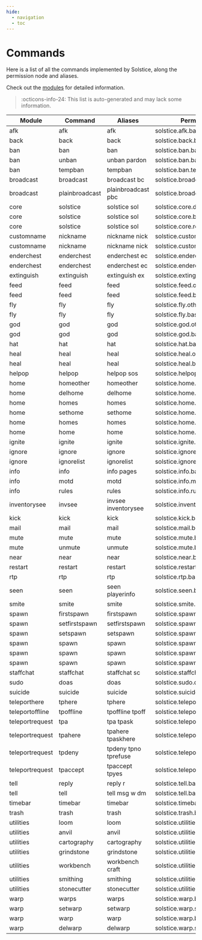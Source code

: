 ```yaml
---
hide:
  - navigation
  - toc
---
```


# Commands

Here is a list of all the commands implemented by Solstice, along the permission node and aliases.

Check out the [modules](./modules/index.md) for detailed information.

> :octicons-info-24: This list is auto-generated and may lack some information.

| Module          | Command        | Aliases              | Permission                     |
| --------------- | -------------- | -------------------- | ------------------------------ |
| afk             | afk            | afk                  | solstice.afk.base              |
| back            | back           | back                 | solstice.back.base             |
| ban             | ban            | ban                  | solstice.ban.base              |
| ban             | unban          | unban pardon         | solstice.ban.base              |
| ban             | tempban        | tempban              | solstice.ban.tempban           |
| broadcast       | broadcast      | broadcast bc         | solstice.broadcast.base        |
| broadcast       | plainbroadcast | plainbroadcast pbc   | solstice.broadcast.plain       |
| core            | solstice       | solstice sol         | solstice.core.debug            |
| core            | solstice       | solstice sol         | solstice.core.base             |
| core            | solstice       | solstice sol         | solstice.core.reload           |
| customname      | nickname       | nickname nick        | solstice.customname.others     |
| customname      | nickname       | nickname nick        | solstice.customname.base       |
| enderchest      | enderchest     | enderchest ec        | solstice.enderchest.others     |
| enderchest      | enderchest     | enderchest ec        | solstice.enderchest.base       |
| extinguish      | extinguish     | extinguish ex        | solstice.extinguish.base       |
| feed            | feed           | feed                 | solstice.feed.others           |
| feed            | feed           | feed                 | solstice.feed.base             |
| fly             | fly            | fly                  | solstice.fly.others            |
| fly             | fly            | fly                  | solstice.fly.base              |
| god             | god            | god                  | solstice.god.others            |
| god             | god            | god                  | solstice.god.base              |
| hat             | hat            | hat                  | solstice.hat.base              |
| heal            | heal           | heal                 | solstice.heal.others           |
| heal            | heal           | heal                 | solstice.heal.base             |
| helpop          | helpop         | helpop sos           | solstice.helpop.base           |
| home            | homeother      | homeother            | solstice.home.others           |
| home            | delhome        | delhome              | solstice.home.base             |
| home            | homes          | homes                | solstice.home.base             |
| home            | sethome        | sethome              | solstice.home.base             |
| home            | homes          | homes                | solstice.home.others           |
| home            | home           | home                 | solstice.home.base             |
| ignite          | ignite         | ignite               | solstice.ignite.base           |
| ignore          | ignore         | ignore               | solstice.ignore.base           |
| ignore          | ignorelist     | ignorelist           | solstice.ignore.base           |
| info            | info           | info pages           | solstice.info.base             |
| info            | motd           | motd                 | solstice.info.motd             |
| info            | rules          | rules                | solstice.info.rules            |
| inventorysee    | invsee         | invsee inventorysee  | solstice.inventorysee.base     |
| kick            | kick           | kick                 | solstice.kick.base             |
| mail            | mail           | mail                 | solstice.mail.base             |
| mute            | mute           | mute                 | solstice.mute.base             |
| mute            | unmute         | unmute               | solstice.mute.base             |
| near            | near           | near                 | solstice.near.base             |
| restart         | restart        | restart              | solstice.restart.base          |
| rtp             | rtp            | rtp                  | solstice.rtp.base              |
| seen            | seen           | seen playerinfo      | solstice.seen.base             |
| smite           | smite          | smite                | solstice.smite.base            |
| spawn           | firstspawn     | firstspawn           | solstice.spawn.firstspawn      |
| spawn           | setfirstspawn  | setfirstspawn        | solstice.spawn.firstspawn.set  |
| spawn           | setspawn       | setspawn             | solstice.spawn.set             |
| spawn           | spawn          | spawn                | solstice.spawn.worlds.base     |
| spawn           | spawn          | spawn                | solstice.spawn.base            |
| spawn           | spawn          | spawn                | solstice.spawn.others          |
| staffchat       | staffchat      | staffchat sc         | solstice.staffchat.base        |
| sudo            | doas           | doas                 | solstice.sudo.doas             |
| suicide         | suicide        | suicide              | solstice.suicide.base          |
| teleporthere    | tphere         | tphere               | solstice.teleporthere.base     |
| teleportoffline | tpoffline      | tpoffline tpoff      | solstice.teleportoffline.base  |
| teleportrequest | tpa            | tpa tpask            | solstice.teleportrequest.ask   |
| teleportrequest | tpahere        | tpahere tpaskhere    | solstice.teleportrequest.here  |
| teleportrequest | tpdeny         | tpdeny tpno tprefuse | solstice.teleportrequest.base  |
| teleportrequest | tpaccept       | tpaccept tpyes       | solstice.teleportrequest.base  |
| tell            | reply          | reply r              | solstice.tell.base             |
| tell            | tell           | tell msg w dm        | solstice.tell.base             |
| timebar         | timebar        | timebar              | solstice.timebar.base          |
| trash           | trash          | trash                | solstice.trash.base            |
| utilities       | loom           | loom                 | solstice.utilities.loom        |
| utilities       | anvil          | anvil                | solstice.utilities.anvil       |
| utilities       | cartography    | cartography          | solstice.utilities.cartography |
| utilities       | grindstone     | grindstone           | solstice.utilities.grindstone  |
| utilities       | workbench      | workbench craft      | solstice.utilities.workbench   |
| utilities       | smithing       | smithing             | solstice.utilities.smithing    |
| utilities       | stonecutter    | stonecutter          | solstice.utilities.stonecutter |
| warp            | warps          | warps                | solstice.warp.base             |
| warp            | setwarp        | setwarp              | solstice.warp.set              |
| warp            | warp           | warp                 | solstice.warp.base             |
| warp            | delwarp        | delwarp              | solstice.warp.set              |

